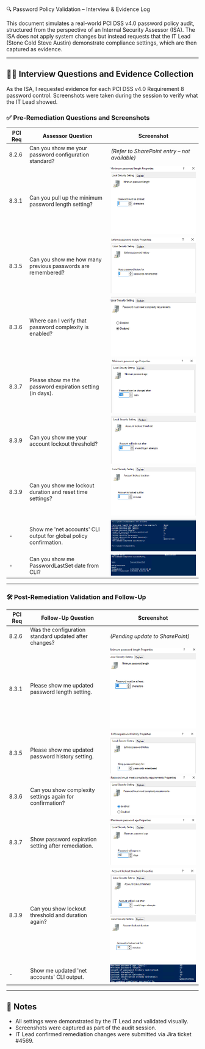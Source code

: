 🔍 Password Policy Validation – Interview & Evidence Log

This document simulates a real-world PCI DSS v4.0 password policy audit, structured from the perspective of an Internal Security Assessor (ISA). The ISA does not apply system changes but instead requests that the IT Lead (Stone Cold Steve Austin) demonstrate compliance settings, which are then captured as evidence.

---

## 🧑‍💼 Interview Questions and Evidence Collection

As the ISA, I requested evidence for each PCI DSS v4.0 Requirement 8 password control. Screenshots were taken during the session to verify what the IT Lead showed.

### ✅ Pre-Remediation Questions and Screenshots

| PCI Req | Assessor Question | Screenshot |
|---------|-------------------|------------|
| 8.2.6   | Can you show me your password configuration standard? | *(Refer to SharePoint entry – not available)* |
| 8.3.1   | Can you pull up the minimum password length setting? | ![](screenshots_pre/before_min_password_length.png) |
| 8.3.5   | Can you show me how many previous passwords are remembered? | ![](screenshots_pre/before_password_history_1.png) |
| 8.3.6   | Where can I verify that password complexity is enabled? | ![](screenshots_pre/before_complexity_disabled.png) |
| 8.3.7   | Please show me the password expiration setting (in days). | ![](screenshots_pre/before_password_age_180_days.png) |
| 8.3.9   | Can you show me your account lockout threshold? | ![](screenshots_pre/before_lockout_threshold_20_attempts.png) |
| 8.3.9   | Can you show me lockout duration and reset time settings? | ![](screenshots_pre/before_lockout_duration_5min.png) |
| -       | Show me 'net accounts' CLI output for global policy confirmation. | ![](screenshots_pre/before_net_accounts_output.png) |
| -       | Can you show me PasswordLastSet date from CLI? | ![](screenshots_pre/before_passwordlastset_output.png) |

---

### 🛠️ Post-Remediation Validation and Follow-Up

| PCI Req | Follow-Up Question | Screenshot |
|---------|--------------------|------------|
| 8.2.6   | Was the configuration standard updated after changes? | *(Pending update to SharePoint)* |
| 8.3.1   | Please show me updated password length setting. | ![](screenshots_post/after_min_password_length_12.png) |
| 8.3.5   | Please show me updated password history setting. | ![](screenshots_post/after_password_history_4.png) |
| 8.3.6   | Can you show complexity settings again for confirmation? | ![](screenshots_post/after_complexity_enabled.png) |
| 8.3.7   | Show password expiration setting after remediation. | ![](screenshots_post/after_password_age_90_days.png) |
| 8.3.9   | Can you show lockout threshold and duration again? | ![](screenshots_post/after_lockout_threshold_10.png)<br>![](screenshots_post/after_lockout_duration_30min.png) |
| -       | Show me updated 'net accounts' CLI output. | ![](screenshots_post/after_net_accounts_output.png) |

---

## 📝 Notes

- All settings were demonstrated by the IT Lead and validated visually.
- Screenshots were captured as part of the audit session.
- IT Lead confirmed remediation changes were submitted via Jira ticket #4569.






